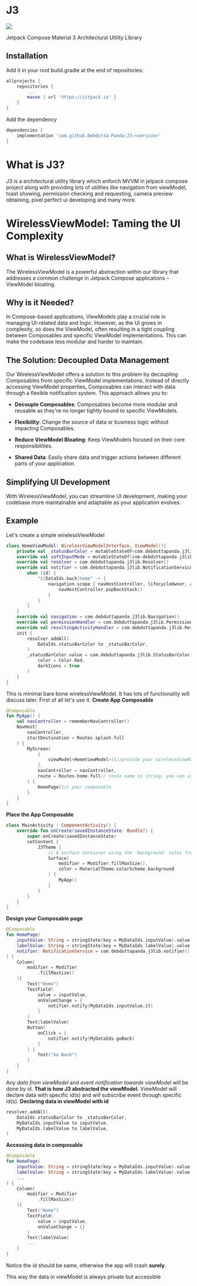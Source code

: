# J3
[![](https://jitpack.io/v/Debdutta-Panda/J3.svg)](https://jitpack.io/#Debdutta-Panda/J3)

Jetpack Compose Material 3 Architectural Utility Library

## Installation
Add it in your root build.gradle at the end of repositories:
```groovy
allprojects {
	repositories {
		...
		maven { url 'https://jitpack.io' }
	}
}
```
Add the dependency
```groovy
dependencies {
	implementation 'com.github.Debdutta-Panda:J3:<version>'
}
```

# What is J3?

J3 is a architectural utility library which enforch MVVM in jetpack compose project along with providing lots of utilities like navigation from viewModel, toast showing, permission checking and requesting, camera preview obtaining, pixel perfect ui developing and many more.

# WirelessViewModel: Taming the UI Complexity

## What is WirelessViewModel?

The WirelessViewModel is a powerful abstraction within our library that addresses a common challenge in Jetpack Compose applications – ViewModel bloating.

## Why is it Needed?

In Compose-based applications, ViewModels play a crucial role in managing UI-related data and logic. However, as the UI grows in complexity, so does the ViewModel, often resulting in a tight coupling between Composables and specific ViewModel implementations. This can make the codebase less modular and harder to maintain.

## The Solution: Decoupled Data Management

Our WirelessViewModel offers a solution to this problem by decoupling Composables from specific ViewModel implementations. Instead of directly accessing ViewModel properties, Composables can interact with data through a flexible notification system. This approach allows you to:

- **Decouple Composables**: Composables become more modular and reusable as they're no longer tightly bound to specific ViewModels.

- **Flexibility**: Change the source of data or business logic without impacting Composables.

- **Reduce ViewModel Bloating**: Keep ViewModels focused on their core responsibilities.

- **Shared Data**: Easily share data and trigger actions between different parts of your application.

## Simplifying UI Development

With WirelessViewModel, you can streamline UI development, making your codebase more maintainable and adaptable as your application evolves.

## Example

Let's create a simple wirelessViewModel

```kt
class HomeViewModel: WirelessViewModelInterface, ViewModel(){
    private val _statusBarColor = mutableStateOf<com.debduttapanda.j3lib.StatusBarColor?>(null)
    override val softInputMode = mutableStateOf(com.debduttapanda.j3lib.SoftInputMode.adjustNothing)
    override val resolver = com.debduttapanda.j3lib.Resolver()
    override val notifier = com.debduttapanda.j3lib.NotificationService { id, arg ->
        when (id) {
            "${DataIds.back}home" -> {
                navigation.scope { navHostController, lifecycleOwner, activityService ->
                    navHostController.popBackStack()
                }
            }
        }
    }
    override val navigation = com.debduttapanda.j3lib.Navigation()
    override val permissionHandler = com.debduttapanda.j3lib.PermissionHandler()
    override val resultingActivityHandler = com.debduttapanda.j3lib.ResultingActivityHandler()
    init {
        resolver.addAll(
            DataIds.statusBarColor to _statusBarColor,
        )
        _statusBarColor.value = com.debduttapanda.j3lib.StatusBarColor(
            color = Color.Red,
            darkIcons = true
        )
    }
}
```
This is minimal bare bone wirelessViewModel.
It has lots of functionality will discuss later.
First of all let's use it.
**Create App Composable**

```kt
@Composable
fun MyApp() {
    val navController = rememberNavController()
    NavHost(
        navController,
        startDestination = Routes.splash.full
    ) {
        MyScreen(
            {
                viewModel<HomeViewModel>()//provide your wirelessViewModel
            },
            navController = navController,
            route = Routes.home.full// route name in string, you can use simple "home" etc.
        ) {
            HomePage()// your composable
        }
    }
}
```

**Place the App Composable**

```kt
class MainActivity : ComponentActivity() {
    override fun onCreate(savedInstanceState: Bundle?) {
        super.onCreate(savedInstanceState)
        setContent {
            J3Theme {
                // A surface container using the 'background' color from the theme
                Surface(
                    modifier = Modifier.fillMaxSize(),
                    color = MaterialTheme.colorScheme.background
                ) {
                    MyApp()
                }
            }
        }
    }
}
```
**Design your Composable page**

```kt
@Composable
fun HomePage(
    inputValue: String = stringState(key = MyDataIds.inputValue).value,
    labelValue: String = stringState(key = MyDataIds.labelValue).value,
    notifier: NotificationService = com.debduttapanda.j3lib.notifier()
) {
    Column(
        modifier = Modifier
            .fillMaxSize()
    ){
        Text("Home")
        TextField(
            value = inputValue,
            onValueChange = {
                notifier.notify(MyDataIds.inputValue,it)
            }
        )
        Text(labelValue)
        Button(
            onClick = {
                notifier.notify(MyDataIds.goBack)
            }
        ) {
            Text("Go Back")
        }
    }
}
```

Any *data from viewModel* and *event notification towards viewModel* will be done by id.
**That is how J3 abstracted the viewModel.**
ViewModel will declare data with specific id(s) and will subscribe event through specific id(s).
**Declaring data in viewModel with id**

```kt
resolver.addAll(
    DataIds.statusBarColor to _statusBarColor,
    MyDataIds.inputValue to inputValue,
    MyDataIds.labelValue to labelValue,
)
``` 

**Accessing data in composable**

```kt
@Composable
fun HomePage(
    inputValue: String = stringState(key = MyDataIds.inputValue).value,
    labelValue: String = stringState(key = MyDataIds.labelValue).value,
    ...
) {
    Column(
        modifier = Modifier
            .fillMaxSize()
    ){
        Text("Home")
        TextField(
            value = inputValue,
            onValueChange = {}
        )
        Text(labelValue)
        ...
    }
}
```

Notice the id should be same, otherwise the app will crash **surely**.

This way the data in viewModel is always private but accessible 
<!--stackedit_data:
eyJoaXN0b3J5IjpbMjAxNDA0MzY4OCwtNzkzMDk2NzNdfQ==
-->